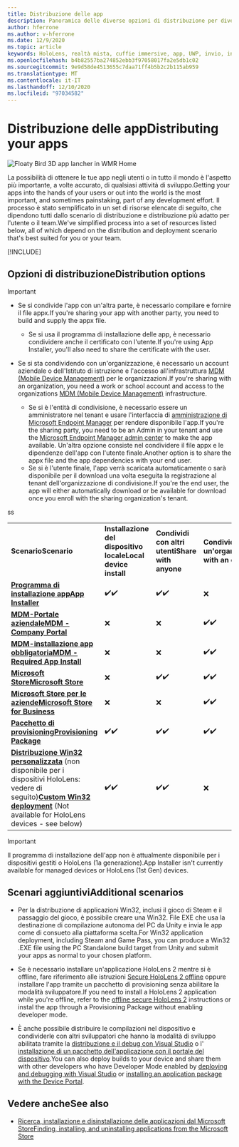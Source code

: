 ```yaml
---
title: Distribuzione delle app
description: Panoramica delle diverse opzioni di distribuzione per diverse piattaforme e archivi di pubblicazione supportati.
author: hferrone
ms.author: v-hferrone
ms.date: 12/9/2020
ms.topic: article
keywords: HoloLens, realtà mista, cuffie immersive, app, UWP, invio, invio, filtri, metadati, requisiti di sistema, parole chiave, predato, certificazione, pacchetto, appx, merchandising
ms.openlocfilehash: b4b82557ba274852ebb3f97058017fa2e5db1c02
ms.sourcegitcommit: 9e9d58de4513655c7daa71ff4b5b2c2b115ab959
ms.translationtype: MT
ms.contentlocale: it-IT
ms.lasthandoff: 12/10/2020
ms.locfileid: "97034582"
---
```

# <a name="distributing-your-apps"></a><span data-ttu-id="efe5b-104">Distribuzione delle app</span><span class="sxs-lookup"><span data-stu-id="efe5b-104">Distributing your apps</span></span>

![Floaty Bird 3D app lancher in WMR Home](images/distribute-hero-image.png)

<span data-ttu-id="efe5b-106">La possibilità di ottenere le tue app negli utenti o in tutto il mondo è l'aspetto più importante, a volte accurato, di qualsiasi attività di sviluppo.</span><span class="sxs-lookup"><span data-stu-id="efe5b-106">Getting your apps into the hands of your users or out into the world is the most important, and sometimes painstaking, part of any development effort.</span></span> <span data-ttu-id="efe5b-107">Il processo è stato semplificato in un set di risorse elencate di seguito, che dipendono tutti dallo scenario di distribuzione e distribuzione più adatto per l'utente o il team.</span><span class="sxs-lookup"><span data-stu-id="efe5b-107">We've simplified process into a set of resources listed below, all of which depend on the distribution and deployment scenario that's best suited for you or your team.</span></span>

[!INCLUDE[](includes/before-submission.md)]

## <a name="distribution-options"></a><span data-ttu-id="efe5b-108">Opzioni di distribuzione</span><span class="sxs-lookup"><span data-stu-id="efe5b-108">Distribution options</span></span>

> [!IMPORTANT]
> * <span data-ttu-id="efe5b-109">Se si condivide l'app con un'altra parte, è necessario compilare e fornire il file appx.</span><span class="sxs-lookup"><span data-stu-id="efe5b-109">If you're sharing your app with another party, you need to build and supply the appx file.</span></span> 
>     * <span data-ttu-id="efe5b-110">Se si usa il programma di installazione delle app, è necessario condividere anche il certificato con l'utente.</span><span class="sxs-lookup"><span data-stu-id="efe5b-110">If you're using App Installer, you'll also need to share the certificate with the user.</span></span>
> 
> * <span data-ttu-id="efe5b-111">Se si sta condividendo con un'organizzazione, è necessario un account aziendale o dell'Istituto di istruzione e l'accesso all'infrastruttura [MDM (Mobile Device Management)](https://docs.microsoft.com/hololens/hololens-enroll-mdm) per le organizzazioni.</span><span class="sxs-lookup"><span data-stu-id="efe5b-111">If you're sharing with an organization, you need a work or school account and access to the organizations [MDM (Mobile Device Management)](https://docs.microsoft.com/hololens/hololens-enroll-mdm) infrastructure.</span></span>  
>    * <span data-ttu-id="efe5b-112">Se si è l'entità di condivisione, è necessario essere un amministratore nel tenant e usare l'interfaccia di [amministrazione di Microsoft Endpoint Manager](https://docs.microsoft.com/mem/intune/apps/apps-deploy) per rendere disponibile l'app.</span><span class="sxs-lookup"><span data-stu-id="efe5b-112">If you're the sharing party, you need to be an Admin in your tenant and use the [Microsoft Endpoint Manager admin center](https://docs.microsoft.com/mem/intune/apps/apps-deploy) to make the app available.</span></span> <span data-ttu-id="efe5b-113">Un'altra opzione consiste nel condividere il file appx e le dipendenze dell'app con l'utente finale.</span><span class="sxs-lookup"><span data-stu-id="efe5b-113">Another option is to share the appx file and the app dependencies with your end user.</span></span>
>    * <span data-ttu-id="efe5b-114">Se si è l'utente finale, l'app verrà scaricata automaticamente o sarà disponibile per il download una volta eseguita la registrazione al tenant dell'organizzazione di condivisione.</span><span class="sxs-lookup"><span data-stu-id="efe5b-114">If you're the end user, the app will either automatically download or be available for download once you enroll with the sharing organization's tenant.</span></span> 

<table>
<colgroup>
    <col width="33%" />
    <col width="22%" />
    <col width="22%" />
    <col width="22%" />
</colgroup>
<tr>
    <td><span data-ttu-id="efe5b-115"><strong>Scenario</strong></span><span class="sxs-lookup"><span data-stu-id="efe5b-115"><strong>Scenario</strong></span></span></td>
    <td><span data-ttu-id="efe5b-116"><strong>Installazione del dispositivo locale</strong></span><span class="sxs-lookup"><span data-stu-id="efe5b-116"><strong>Local device install</strong></span></span></td>
    <td><span data-ttu-id="efe5b-117"><strong>Condividi con altri utenti</strong></span><span class="sxs-lookup"><span data-stu-id="efe5b-117"><strong>Share with anyone</strong></span></span></td>
    <td><span data-ttu-id="efe5b-118"><strong>Condividere con un'organizzazione</strong></span><span class="sxs-lookup"><span data-stu-id="efe5b-118"><strong>Share with an organization</strong></span></span></td>
</tr>
<tr>
    <td><span data-ttu-id="efe5b-119"><a href="https://docs.microsoft.com/hololens/app-deploy-app-installer"><strong>Programma di installazione app</strong></span><span class="sxs-lookup"><span data-stu-id="efe5b-119"><a href="https://docs.microsoft.com/hololens/app-deploy-app-installer"><strong>App Installer</strong></span></span></td>
    <td><span data-ttu-id="efe5b-120">✔️</span><span class="sxs-lookup"><span data-stu-id="efe5b-120">✔️</span></span></td>
    <td><span data-ttu-id="efe5b-121">✔️</span><span class="sxs-lookup"><span data-stu-id="efe5b-121">✔️</span></span></td>
    <td>❌</td>
</tr>
<tr>
    <td><span data-ttu-id="efe5b-122"><a href="https://docs.microsoft.com/hololens/app-deploy-app-installer"><strong>MDM-Portale aziendale</strong></a></span><span class="sxs-lookup"><span data-stu-id="efe5b-122"><a href="https://docs.microsoft.com/hololens/app-deploy-app-installer"><strong>MDM - Company Portal</strong></a></span></span></td>
    <td>❌</td>
    <td>❌</td>
    <td><span data-ttu-id="efe5b-123">✔️</span><span class="sxs-lookup"><span data-stu-id="efe5b-123">✔️</span></span></td>
</tr>
<tr>
    <td><span data-ttu-id="efe5b-124"><a href="https://docs.microsoft.com/hololens/app-deploy-intune"><strong>MDM-installazione app obbligatoria</strong></a></span><span class="sxs-lookup"><span data-stu-id="efe5b-124"><a href="https://docs.microsoft.com/hololens/app-deploy-intune"><strong>MDM - Required App Install</strong></a></span></span></td>
    <td>❌</td>
    <td>❌</td>
    <td><span data-ttu-id="efe5b-125">✔️</span><span class="sxs-lookup"><span data-stu-id="efe5b-125">✔️</span></span></td>
</tr>
<tr>
    <td><span data-ttu-id="efe5b-126"><a href="submitting-an-app-to-the-microsoft-store.md"><strong>Microsoft Store</strong></a></span><span class="sxs-lookup"><span data-stu-id="efe5b-126"><a href="submitting-an-app-to-the-microsoft-store.md"><strong>Microsoft Store</strong></a></span></span></td>
    <td>❌</td>
    <td><span data-ttu-id="efe5b-127">✔️</span><span class="sxs-lookup"><span data-stu-id="efe5b-127">✔️</span></span></td>
    <td><span data-ttu-id="efe5b-128">✔️</span><span class="sxs-lookup"><span data-stu-id="efe5b-128">✔️</span></span></td><span data-ttu-id="efe5b-129">s</span><span class="sxs-lookup"><span data-stu-id="efe5b-129">s</span></span>
</tr>
<tr>
    <td><span data-ttu-id="efe5b-130"><a href="https://docs.microsoft.com/hololens/app-deploy-store-business"><strong>Microsoft Store per le aziende</strong></a></span><span class="sxs-lookup"><span data-stu-id="efe5b-130"><a href="https://docs.microsoft.com/hololens/app-deploy-store-business"><strong>Microsoft Store for Business</strong></a></span></span></td>
    <td>❌</td>
    <td>❌</td>
    <td><span data-ttu-id="efe5b-131">✔️</span><span class="sxs-lookup"><span data-stu-id="efe5b-131">✔️</span></span></td>
</tr>
<tr>
    <td><span data-ttu-id="efe5b-132"><a href="https://docs.microsoft.com/hololens/app-deploy-provisioning-package"><strong>Pacchetto di provisioning</strong></a></span><span class="sxs-lookup"><span data-stu-id="efe5b-132"><a href="https://docs.microsoft.com/hololens/app-deploy-provisioning-package"><strong>Provisioning Package</strong></a></span></span></td>
    <td><span data-ttu-id="efe5b-133">✔️</span><span class="sxs-lookup"><span data-stu-id="efe5b-133">✔️</span></span></td>
    <td><span data-ttu-id="efe5b-134">✔️</span><span class="sxs-lookup"><span data-stu-id="efe5b-134">✔️</span></span></td>
    <td><span data-ttu-id="efe5b-135">✔️</span><span class="sxs-lookup"><span data-stu-id="efe5b-135">✔️</span></span></td>
</tr>
<tr>
    <td><span data-ttu-id="efe5b-136"><a href="#additional-scenarios"><strong>Distribuzione Win32 personalizzata</strong></a> (non disponibile per i dispositivi HoloLens: vedere di seguito)</span><span class="sxs-lookup"><span data-stu-id="efe5b-136"><a href="#additional-scenarios"><strong>Custom Win32 deployment</strong></a> (Not available for HoloLens devices - see below)</span></span></td>
    <td><span data-ttu-id="efe5b-137">✔️</span><span class="sxs-lookup"><span data-stu-id="efe5b-137">✔️</span></span></td>
    <td><span data-ttu-id="efe5b-138">✔️</span><span class="sxs-lookup"><span data-stu-id="efe5b-138">✔️</span></span></td>
    <td>❌</td>
</tr>
</table>

> [!IMPORTANT]
> <span data-ttu-id="efe5b-139">Il programma di installazione dell'app non è attualmente disponibile per i dispositivi gestiti o HoloLens (1a generazione).</span><span class="sxs-lookup"><span data-stu-id="efe5b-139">App Installer isn't currently available for managed devices or HoloLens (1st Gen) devices.</span></span>

## <a name="additional-scenarios"></a><span data-ttu-id="efe5b-140">Scenari aggiuntivi</span><span class="sxs-lookup"><span data-stu-id="efe5b-140">Additional scenarios</span></span>

* <span data-ttu-id="efe5b-141">Per la distribuzione di applicazioni Win32, inclusi il gioco di Steam e il passaggio del gioco, è possibile creare una Win32. File EXE che usa la destinazione di compilazione autonoma del PC da Unity e invia le app come di consueto alla piattaforma scelta.</span><span class="sxs-lookup"><span data-stu-id="efe5b-141">For Win32 application deployment, including Steam and Game Pass, you can produce a Win32 .EXE file using the PC Standalone build target from Unity and submit your apps as normal to your chosen platform.</span></span> 

* <span data-ttu-id="efe5b-142">Se è necessario installare un'applicazione HoloLens 2 mentre si è offline, fare riferimento alle istruzioni [Secure HoloLens 2 offline](https://docs.microsoft.com/hololens/hololens-common-scenarios-offline-secure) oppure installare l'app tramite un pacchetto di provisioning senza abilitare la modalità sviluppatore.</span><span class="sxs-lookup"><span data-stu-id="efe5b-142">If you need to install a HoloLens 2 application while you're offline, refer to the [offline secure HoloLens 2](https://docs.microsoft.com/hololens/hololens-common-scenarios-offline-secure) instructions or instal the app through a Provisioning Package without enabling developer mode.</span></span>

* <span data-ttu-id="efe5b-143">È anche possibile distribuire le compilazioni nel dispositivo e condividerle con altri sviluppatori che hanno la modalità di sviluppo abilitata tramite la [distribuzione e il debug con Visual Studio](../develop/platform-capabilities-and-apis/using-visual-studio.md) o l' [installazione di un pacchetto dell'applicazione con il portale del dispositivo](https://docs.microsoft.com/hololens/holographic-custom-apps#installing-an-application-package-with-the-device-portal).</span><span class="sxs-lookup"><span data-stu-id="efe5b-143">You can also deploy builds to your device and share them with other developers who have Developer Mode enabled by [deploying and debugging with Visual Studio](../develop/platform-capabilities-and-apis/using-visual-studio.md) or [installing an application package with the Device Portal](https://docs.microsoft.com/hololens/holographic-custom-apps#installing-an-application-package-with-the-device-portal).</span></span>

## <a name="see-also"></a><span data-ttu-id="efe5b-144">Vedere anche</span><span class="sxs-lookup"><span data-stu-id="efe5b-144">See also</span></span>
* [<span data-ttu-id="efe5b-145">Ricerca, installazione e disinstallazione delle applicazioni dal Microsoft Store</span><span class="sxs-lookup"><span data-stu-id="efe5b-145">Finding, installing, and uninstalling applications from the Microsoft Store</span></span>](https://docs.microsoft.com/hololens/holographic-store-apps)

